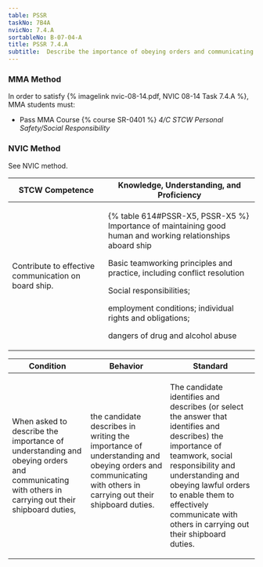 ```yaml
---
table: PSSR
taskNo: 7B4A
nvicNo: 7.4.A 
sortableNo: B-07-04-A
title: PSSR 7.4.A 
subtitle:  Describe the importance of obeying orders and communicating with others
---
```



### MMA Method

In order to satisfy  {% imagelink nvic-08-14.pdf, NVIC 08-14 Task 7.4.A %}, MMA students must:

* Pass MMA Course {% course SR-0401 %}  *4/C STCW Personal Safety/Social Responsibility*


### NVIC Method

<a onclick="togglevisibility('nvic_methods')" >See NVIC method.</a>

<div id='nvic_methods' class='hide'>

<table>
<thead>
<tr>
<th class='forty'> STCW Competence </th>
<th class='sixty'> Knowledge, Understanding, and Proficiency </th>
</tr>
</thead>




<tbody>
<tr><td markdown='1'>

Contribute to effective communication on board ship.

</td><td markdown='1'>

{% table 614#PSSR-X5, PSSR-X5 %} Importance of maintaining good human and working relationships aboard ship 

Basic teamworking principles and practice, including conflict resolution 

Social responsibilities; 

employment conditions; individual rights and obligations; 

dangers of drug and alcohol abuse

</td></tr>


</tbody>
</table>


<table>
<thead>
<tr><th class='twenty'>  Condition </th><th class='twenty'> Behavior </th><th  class='sixty'>Standard </th></tr>
</thead>
<tbody >



<tr><td markdown='1'>

When asked to describe the importance of understanding and obeying orders and communicating with others in carrying out their shipboard duties,

</td><td markdown='1'>

the candidate describes in writing the importance of understanding and obeying orders and communicating with others in carrying out their shipboard duties.

<br>

<div class="tooltip" markdown='1'>



</div>


</td><td markdown='1'>

The candidate identifies and describes (or select the answer that identifies and describes) the importance of teamwork, social responsibility and understanding and obeying lawful orders to enable them to effectively communicate with others in carrying out their shipboard duties.

</td></tr>
</tbody>
</table>
</div>
